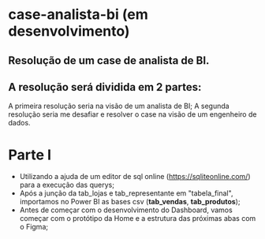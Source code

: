# case-analista-bi (em desenvolvimento)
## Resolução de um case de analista de BI.

## A resolução será dividida em 2 partes:
A primeira resolução seria na visão de um analista de BI;
A segunda resolução seria me desafiar e resolver o case na visão de um engenheiro de dados.

# Parte I
  - Utilizando a ajuda de um editor de sql online (https://sqliteonline.com/) para a execução das querys;
  - Após a junção da tab_lojas e tab_representante em "tabela_final", importamos no Power BI as bases csv (**tab_vendas**, **tab_produtos**);
  - Antes de começar com o desenvolvimento do Dashboard, vamos começar com o protótipo da Home e a estrutura das próximas abas com o Figma;
